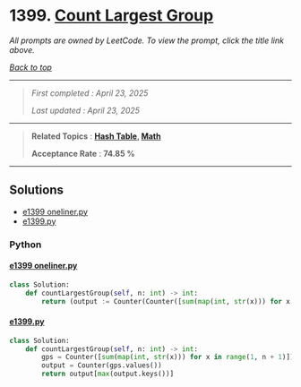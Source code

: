 # 1399. [Count Largest Group](<https://leetcode.com/problems/count-largest-group>)

*All prompts are owned by LeetCode. To view the prompt, click the title link above.*

*[Back to top](<../README.md>)*

------

> *First completed : April 23, 2025*
>
> *Last updated : April 23, 2025*

------

> **Related Topics** : **[Hash Table](<by_topic/Hash Table.md>), [Math](<by_topic/Math.md>)**
>
> **Acceptance Rate** : **74.85 %**

------

## Solutions

- [e1399 oneliner.py](<../my-submissions/e1399 oneliner.py>)
- [e1399.py](<../my-submissions/e1399.py>)
### Python
#### [e1399 oneliner.py](<../my-submissions/e1399 oneliner.py>)
```Python
class Solution:
    def countLargestGroup(self, n: int) -> int:
        return (output := Counter(Counter([sum(map(int, str(x))) for x in range(1, n + 1)]).values()))[max(output.keys())]
```

#### [e1399.py](<../my-submissions/e1399.py>)
```Python
class Solution:
    def countLargestGroup(self, n: int) -> int:
        gps = Counter([sum(map(int, str(x))) for x in range(1, n + 1)])
        output = Counter(gps.values())
        return output[max(output.keys())]
```

